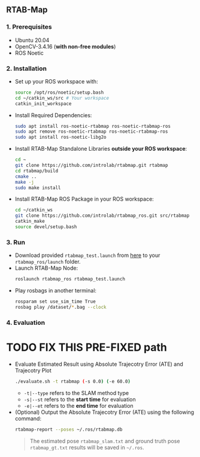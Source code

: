 ## RTAB-Map

### 1. Prerequisites

- Ubuntu 20.04
- OpenCV-3.4.16 (**with non-free modules**)
- ROS Noetic

### 2. Installation

- Set up your ROS workspace with:
  ```bash
  source /opt/ros/noetic/setup.bash
  cd ~/catkin_ws/src # Your workspace
  catkin_init_workspace
  ```
- Install Required Dependencies:
  ```bash
  sudo apt install ros-noetic-rtabmap ros-noetic-rtabmap-ros
  sudo apt remove ros-noetic-rtabmap ros-noetic-rtabmap-ros
  sudo apt install ros-noetic-libg2o
  ```
- Install RTAB-Map Standalone Libraries **outside your ROS workspace**:

  ```bash
  cd ~
  git clone https://github.com/introlab/rtabmap.git rtabmap
  cd rtabmap/build
  cmake ..
  make -j
  sudo make install
  ```

- Install RTAB-Map ROS Package in your ROS workspace:
  ```bash
  cd ~/catkin_ws
  git clone https://github.com/introlab/rtabmap_ros.git src/rtabmap
  catkin_make
  source devel/setup.bash
  ```

### 3. Run

- Download provided `rtabmap_test.launch` from [here](https://github.com/Kyle-Xu001/Synthetic-Robotic-Data-Generation/blob/main/launch/rtabmap_test.launch) to your `rtabmap_ros/launch` folder.
- Launch RTAB-Map Node:
  ```bash
  roslaunch rtabmap_ros rtabmap_test.launch
  ```
- Play rosbags in another terminal:
  ```bash
  rosparam set use_sim_time True
  rosbag play /dataset/*.bag --clock
  ```

### 4. Evaluation
# TODO FIX THIS PRE-FIXED path
- Evaluate Estimated Result using Absolute Trajecotry Error (ATE) and Trajecotry Plot
  ```bash
  ./evaluate.sh -t rtabmap (-s 0.0) (-e 60.0)
  ```
    - `-t|--type` refers to the SLAM method type
    - `-s|--st` refers to the **start time** for evaluation
    - `-e|--et` refers to the **end time** for evaluation
- (Optional) Output the Absolute Trajecotry Error (ATE) using the following command:
  ```bash
  rtabmap-report --poses ~/.ros/rtabmap.db
  ```
  > The estimated pose `rtabmap_slam.txt` and ground truth pose `rtabmap_gt.txt` results will be saved in `~/.ros`.
